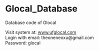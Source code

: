 # Glocal_Database
Database code of Glocal

Visit system at: www.ufglocal.com <br />
Login with email: theoneneoxu@gmail.<span>com</span> <br />
Password: glocal
